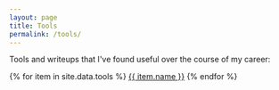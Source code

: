 ```yaml
---
layout: page
title: Tools
permalink: /tools/
---
```


Tools and writeups that I've found useful over the course of my career:

{% for item in site.data.tools %}
	<a href="{{ item.link }}" target=_blank>{{ item.name }}</a>
{% endfor %}
